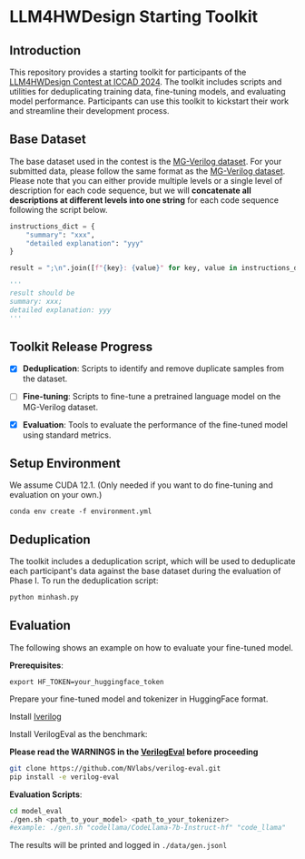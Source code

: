 # LLM4HWDesign Starting Toolkit
## Introduction
This repository provides a starting toolkit for participants of the [LLM4HWDesign Contest at ICCAD 2024](https://nvlabs.github.io/LLM4HWDesign/). The toolkit includes scripts and utilities for deduplicating training data, fine-tuning models, and evaluating model performance. Participants can use this toolkit to kickstart their work and streamline their development process.

## Base Dataset
The base dataset used in the contest is the [MG-Verilog dataset](https://huggingface.co/datasets/GaTech-EIC/MG-Verilog). For your submitted data, please follow the same format as the [MG-Verilog dataset](https://huggingface.co/datasets/GaTech-EIC/MG-Verilog). Please note that you can either provide multiple levels or a single level of description for each code sequence, but we will **concatenate all descriptions at different levels into one string** for each code sequence following the script below.

```python
instructions_dict = {
    "summary": "xxx",
    "detailed explanation": "yyy"
}

result = ";\n".join([f"{key}: {value}" for key, value in instructions_dict.items()]) + "\n"

'''
result should be
summary: xxx;
detailed explanation: yyy
'''
```
## Toolkit Release Progress
- [x] **Deduplication**: Scripts to identify and remove duplicate samples from the dataset.
- [ ] **Fine-tuning**: Scripts to fine-tune a pretrained language model on the MG-Verilog dataset.
- [x] **Evaluation**: Tools to evaluate the performance of the fine-tuned model using standard metrics.


## Setup Environment

We assume CUDA 12.1. (Only needed if you want to do fine-tuning and evaluation on your own.)

`conda env create -f environment.yml`


## Deduplication
The toolkit includes a deduplication script, which will be used to deduplicate each participant's data against the base dataset during the evaluation of Phase I.
To run the deduplication script:
```bash
python minhash.py
```


## Evaluation

The following shows an example on how to evaluate your fine-tuned model.

**Prerequisites**:

`export HF_TOKEN=your_huggingface_token`

Prepare your fine-tuned model and tokenizer in HuggingFace format.

Install [Iverilog](https://steveicarus.github.io/iverilog/usage/installation.html) 

Install VerilogEval as the benchmark:

**Please read the WARNINGS in the [VerilogEval](https://github.com/NVlabs/verilog-eval/tree/main?tab=readme-ov-file#usage) before proceeding**

```bash
git clone https://github.com/NVlabs/verilog-eval.git
pip install -e verilog-eval
```

**Evaluation Scripts**:

```bash
cd model_eval
./gen.sh <path_to_your_model> <path_to_your_tokenizer>
#example: ./gen.sh "codellama/CodeLlama-7b-Instruct-hf" "code_llama"
```

The results will be printed and logged in `./data/gen.jsonl`

